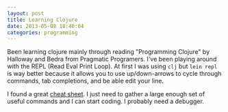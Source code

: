 ```yaml
---
layout: post
title: Learning Clojure
date: 2013-05-08 18:40:04
categories: programming
---
```

Been learning clojure mainly through reading "Programming Clojure" by Halloway
and Bedra from Pragmatic Programers.  I've been playing around with the REPL
(Read Eval Print Loop).  At first I was using `clj` but `lein repl` is way
better because it allows you to use up/down-arrows to cycle through commands,
tab completions, and be able edit your line.

I found a great [cheat sheet](http://clojure.org/cheatsheet).  I just need to
gather a large enough set of useful commands and I can start coding.  I
probably need a debugger.
